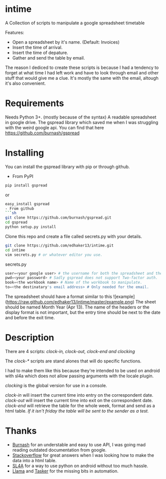 intime
======

A Collection of scripts to manipulate a google spreadsheet timetable

Features:
- Open a spreadsheet by it's name. (Default: Invoices)
- Insert the time of arrival.
- Insert the time of depature.
- Gather and send the table by email.

The reason I dediced to create these scripts is because I had a tendency to forget at 
what time I had left work and have to look through email and other stuff that would
give me a clue. It's mostly the same with the email, altough it's also convenient.

Requirements
============

Needs Python 3+. (mostly because of the syntax)
A readable spreadsheet in google drive.
The gspread library which saved me when I was struggling with the weird google api.
    You can find that here https://github.com/burnash/gspread

Installing
==========
You can install the gspread library with pip or through github.
- From PyPI
```sh
pip install gspread
```
or
```sh
easy_install gspread
- From github
```sh
git clone https://github.com/burnash/gspread.git
cd gspread
python setup.py install
```

Clone this repo and create a file called secrets.py with your details.
```sh
git clone https://github.com/edhaker13/intime.git
cd intime
vim secrets.py # or whatever editor you use.
```

secrets.py
```python
user=<your google user> # the username for both the spreadsheet and the email.
pwd=<your password> # Sadly gspread does not support Two-factor auth.
book=<the workbook name> # Name of the workbook to manipulate.
to=<the destinatary's email address> # Only needed for the email.
```

The spreadsheet should have a format similar to this
![example] (https://raw.github.com/edhaker13/intime/master/example.png)
The sheet should be named Month Year (Apr 13).
The name of the headers or the display format is not important,
but the entry time should be next to the date and before the exit time.

Description
===========
There are 4 scripts: _clock-in, clock-out, clock-end and clocking_

The _clock-*_ scripts are stand alones that will do specific functions.

I had to make them like this because they're intended to be used on android with sl4a
which does not allow passing arguments with the locale plugin.

*clocking* is the global version for use in a console.

*clock-in* will insert the current time into entry on the correspondent date.
*clock-out* will insert the current time into exit on the correspondent date.
*clock-end* will retrieve the table for the whole week, format and send as a html table.
_If it isn't friday the table will be sent to the sender as a test._

Thanks
======
- [Burnash](https://github.com/burnash) for an understable and easy to use API, 
I was going mad reading outdated documentation from google.
- [Stackoverflow](https://stackoverflow.com/questions/tagged/python) 
for great answers when I was looking how to make the data into a html table.
- [SL4A](https://code.google.com/p/android-scripting/) for a way to use python
on android without too much hassle.
- [Llama](https://play.google.com/store/apps/details?id=com.kebab.Llama) and 
[Tasker](https://play.google.com/store/apps/details?id=net.dinglisch.android.taskerm)
for the missing bits in automation.
